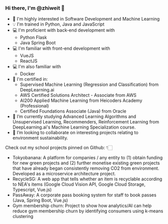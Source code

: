 ### Hi there, I'm @zhiweit 👋
* 👀 I'm highly interested in Software Development and Machine Learning
* 💡 I'm trained in Python, Java and JavaScript
* 💻 I'm proficient with back-end development with
  * Python Flask
  * Java Spring Boot
* 💻 I'm familiar with front-end development with
  * VueJS
  * ReactJS
* 💻 I'm also familiar with
  * Docker
* 🧾 I'm certified in:
  * Supervised Machine Learning (Regression and Classification) from DeepLearning.ai
  * AWS Certified Solutions Architect - Associate from AWS
  * AI200 Applied Machine Learning from Heicoders Academy (Professional)
  * Certified Foundations Associate (Java) from Oracle
* 🌱 I’m currently studying Advanced Learning Algorithms and Unsupervised Learning, Recommenders, Reinforcement Learning from DeepLearning.ai's Machine Learning Specialization course.
* 💞️ I’m looking to collaborate on interesting projects relating to environment sustainability.

Check out my school projects pinned on Github: 👇🏻
* Tokyobanana: A platform for companies / any entity to (1) obtain funding for new green projects and (2) further monetise existing green projects that have already began consistently removing CO2 from environment. Developed as a microservice architecture project.
* RecycleSG: A web app that tells whether an item is recyclable according to NEA's items (Google Cloud Vision API, Google Cloud Storage, Typescript, Vue.js)
* PassAway: A corporate pass booking system for staff to book passes (Java, Spring Boot, Vue.js)
* Gym membership churn: Project to show how analytics/AI can help reduce gym membership churn by identifying consumers using k-means clustering
